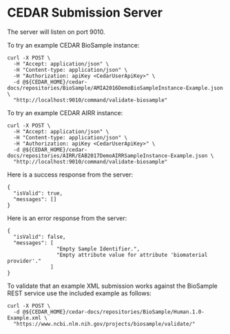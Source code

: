 # CEDAR Submission Server


The server will listen on port 9010.

To try an example CEDAR BioSample instance:

    curl -X POST \
      -H "Accept: application/json" \
      -H "Content-type: application/json" \
      -H "Authorization: apiKey <CedarUserApiKey>" \
      -d @${CEDAR_HOME}/cedar-docs/repositories/BioSample/AMIA2016DemoBioSampleInstance-Example.json \
      "http://localhost:9010/command/validate-biosample"

To try an example CEDAR AIRR instance:

    curl -X POST \
      -H "Accept: application/json" \
      -H "Content-type: application/json" \
      -H "Authorization: apiKey <CedarUserApiKey>" \
      -d @${CEDAR_HOME}/cedar-docs/repositories/AIRR/EAB2017DemoAIRRSampleInstance-Example.json \
      "http://localhost:9010/command/validate-biosample"

Here is a success response from the server:

```
{ 
  "isValid": true,
  "messages": []
}
```

Here is an error response from the server:

```
{ 
  "isValid": false,
  "messages": [ 
                "Empty Sample Identifier.", 
                "Empty attribute value for attribute 'biomaterial provider'." 
              ]
}
```

To validate that an example XML submission works against the BioSample REST service use the included
example as follows: 

    curl -X POST \
      -d @${CEDAR_HOME}/cedar-docs/repositories/BioSample/Human.1.0-Example.xml \
      "https://www.ncbi.nlm.nih.gov/projects/biosample/validate/"
      
